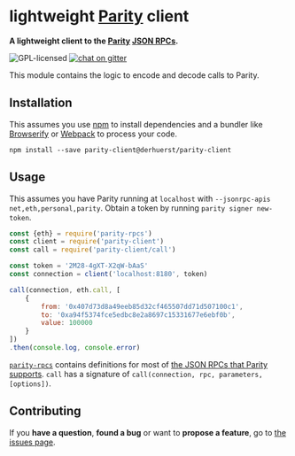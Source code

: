 # lightweight [Parity](https://ethcore.io/parity.html) client

**A lightweight client to the [Parity](https://ethcore.io) [JSON RPCs](https://github.com/ethcore/parity/wiki/JSONRPC).**

![GPL-licensed](https://img.shields.io/github/license/derhuerst/parity-client.svg)
[![chat on gitter](https://badges.gitter.im/derhuerst.svg)](https://gitter.im/derhuerst)

This module contains the logic to encode and decode calls to Parity.

## Installation

This assumes you use [npm](https://www.npmjs.com) to install dependencies and a bundler like [Browserify](http://browserify.org) or [Webpack](https://webpack.js.org) to process your code.

```shell
npm install --save parity-client@derhuerst/parity-client
```

## Usage

This assumes you have Parity running at `localhost` with `--jsonrpc-apis net,eth,personal,parity`. Obtain a token by running `parity signer new-token`.

```js
const {eth} = require('parity-rpcs')
const client = require('parity-client')
const call = require('parity-client/call')

const token = '2M28-4gXT-X2qW-bAaS'
const connection = client('localhost:8180', token)

call(connection, eth.call, [
	{
		from: '0x407d73d8a49eeb85d32cf465507dd71d507100c1',
		to: '0xa94f5374fce5edbc8e2a8697c15331677e6ebf0b',
		value: 100000
	}
])
.then(console.log, console.error)
```

[`parity-rpcs`](https://github.com/derhuerst/parity-rpcs) contains definitions for most of [the JSON RPCs that Parity supports](https://github.com/ethcore/parity/wiki/JSONRPC). `call` has a signature of `call(connection, rpc, parameters, [options])`.


## Contributing

If you **have a question**, **found a bug** or want to **propose a feature**, go to [the issues page](https://github.com/derhuerst/parity-client/issues).

